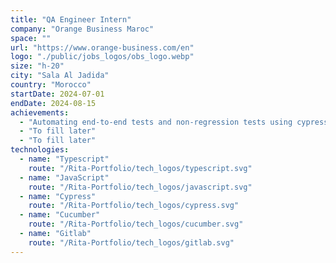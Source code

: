 ```yaml
---
title: "QA Engineer Intern"
company: "Orange Business Maroc"
space: ""
url: "https://www.orange-business.com/en"
logo: "./public/jobs_logos/obs_logo.webp"
size: "h-20"
city: "Sala Al Jadida"
country: "Morocco"
startDate: 2024-07-01
endDate: 2024-08-15
achievements:
  - "Automating end-to-end tests and non-regression tests using cypress and cucumber within the context of a monitoring project."
  - "To fill later"
  - "To fill later"
technologies:
  - name: "Typescript"
    route: "/Rita-Portfolio/tech_logos/typescript.svg"
  - name: "JavaScript"
    route: "/Rita-Portfolio/tech_logos/javascript.svg"
  - name: "Cypress"
    route: "/Rita-Portfolio/tech_logos/cypress.svg"
  - name: "Cucumber"
    route: "/Rita-Portfolio/tech_logos/cucumber.svg"
  - name: "Gitlab"
    route: "/Rita-Portfolio/tech_logos/gitlab.svg"
---
```

